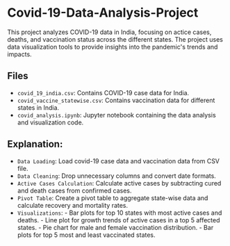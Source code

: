 # Covid-19-Data-Analysis-Project
This project analyzes COVID-19 data in India, focusing on actice cases, deaths, and vaccination status across the different states. The project uses data visualization tools to provide insights into the pandemic's trends and impacts.

## Files
- `covid_19_india.csv`: Contains COVID-19 case data for India.
- `covid_vaccine_statewise.csv`: Contains vaccination data for different states in India.
-  `covid_analysis.ipynb`: Jupyter notebook containing the data analysis and visualization code.

## Explanation:
- `Data Loading`: Load covid-19 case data and vaccination data from CSV file.
- `Data Cleaning`: Drop unnecessary columns and convert date formats.
- `Active Cases Calculation`: Calculate active cases by subtracting cured and death cases from confirmed cases.
- `Pivot Table`: Create a pivot table to aggregate state-wise data and calculate recovery and mortality rates.
- `Visualizations`:
      - Bar plots for top 10 states with most active cases and deaths.
      - Line plot for growth trends of active cases in a top 5 affected states.
      - Pie chart for male and female vaccination distribution.
      - Bar plots for top 5 most and least vaccinated states.
